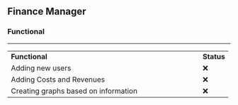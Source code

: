 ## Finance Manager

### Functional

---

<table><tbody><tr><td><strong>Functional &nbsp; &nbsp; &nbsp; &nbsp; &nbsp; &nbsp; &nbsp; &nbsp; &nbsp; &nbsp; &nbsp; &nbsp; &nbsp; &nbsp; &nbsp; &nbsp; &nbsp; &nbsp; &nbsp; &nbsp; &nbsp; &nbsp; &nbsp; &nbsp; &nbsp; &nbsp; &nbsp; &nbsp; &nbsp; &nbsp; &nbsp; &nbsp; &nbsp; &nbsp; &nbsp; &nbsp; &nbsp; &nbsp; &nbsp;</strong></td><td><strong>Status</strong></td></tr><tr><td>Adding new users</td><td>❌</td></tr><tr><td>Adding Costs and Revenues</td><td>❌</td></tr><tr><td>Creating graphs based on information</td><td>❌</td></tr></tbody></table>